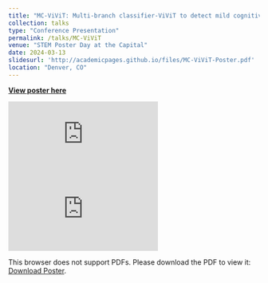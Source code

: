 ```yaml
---
title: "MC-ViViT: Multi-branch classifier-ViViT to detect mild cognitive impairment in older adults using facial videos"
collection: talks
type: "Conference Presentation"
permalink: /talks/MC-ViViT
venue: "STEM Poster Day at the Capital"
date: 2024-03-13
slidesurl: 'http://academicpages.github.io/files/MC-ViViT-Poster.pdf'
location: "Denver, CO"
---
```


[**View poster here**](MC-ViViT-Poster.pdf)

<embed src="http://academicpages.github.io/files/MC-ViViT-Poster.pdf" type="application/pdf">

<object data="http://academicpages.github.io/files/MC-ViViT-Poster.pdf" type="application/pdf" width="900px" height="900px">
    <embed src="http://academicpages.github.io/files/MC-ViViT-Poster.pdf">
        <p>This browser does not support PDFs. Please download the PDF to view it: <a href="http://academicpages.github.io/files/MC-ViViT-Poster.pdf">Download Poster</a>.</p>
    </embed>
</object>